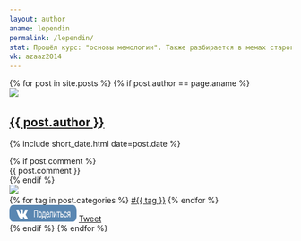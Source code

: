 ```yaml
---
layout: author
aname: lependin
permalink: /lependin/
stat: Прошёл курс: "основы мемологии". Также разбирается в мемах старого и нового века. Немного шарит в грустнознании и шмотознании.
vk: azaaz2014
---
```

<div class="posts">
{% for post in site.posts %}
{% if post.author == page.aname %}
<article class="post">
<div class="author-line">
    <a href="/{{ post.author }}">
        <img src="/images/author-{{ post.author }}.png" class="author-img"> 
        <div class="author-name">
            <h1>{{ post.author }}</h1>
        </div>
    </a>
    <div class="datetime">
        <p>{% include short_date.html date=post.date %}</p>
    </div>
</div>
{% if post.comment %}
<div class="author-comment">
    {{ post.comment }}
</div>
{% endif %}
<div class="mem">
    <a rel="simplebox" href="{{ post.url }}">
    <img src="{{ post.image }}"></a>
</div>
<div class="tags">
    {% for tag in post.categories %}
    <a href="/{{ tag }}">#{{ tag }}</a>
    {% endfor %}
</div>
<a href='http://vkontakte.ru/share.php?url=https://memeshub.github.io{{ post.url | uri: absolute }}' target='_blank'><img src='/images/vk.png' border='0' width='120' height='30' alt='' title='Поделиться ВКонтакте'></a>
    <a href="https://twitter.com/share" class="twitter-share-button" data-size="large" data-hashtags="memesHub">Tweet</a> <script>!function(d,s,id){var js,fjs=d.getElementsByTagName(s)[0],p=/^http:/.test(d.location)?'http':'https';if(!d.getElementById(id)){js=d.createElement(s);js.id=id;js.src=p+'://platform.twitter.com/widgets.js';fjs.parentNode.insertBefore(js,fjs);}}(document, 'script', 'twitter-wjs');</script>
</article>
{% endif %}
{% endfor %}
